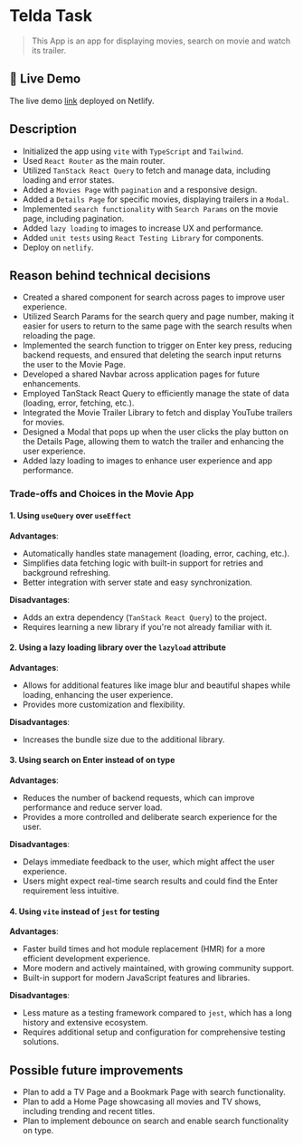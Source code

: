 # Telda Task

> This App is an app for displaying movies, search on movie and watch its trailer.

## 🚀 Live Demo

The live demo [link](https://cineflicksapp.netlify.app/) deployed on Netlify.

## Description

- Initialized the app using `vite` with `TypeScript` and `Tailwind`.
- Used `React Router` as the main router.
- Utilized `TanStack React Query` to fetch and manage data, including loading and error states.
- Added a `Movies Page` with `pagination` and a responsive design.
- Added a `Details Page` for specific movies, displaying trailers in a `Modal`.
- Implemented `search functionality` with `Search Params` on the movie page, including pagination.
- Added `lazy loading` to images to increase UX and performance.
- Added `unit tests` using `React Testing Library` for components.
- Deploy on `netlify`.

## Reason behind technical decisions

- Created a shared component for search across pages to improve user experience.
- Utilized Search Params for the search query and page number, making it easier for users to return to the same page with the search results when reloading the page.
- Implemented the search function to trigger on Enter key press, reducing backend requests, and ensured that deleting the search input returns the user to the Movie Page.
- Developed a shared Navbar across application pages for future enhancements.
- Employed TanStack React Query to efficiently manage the state of data (loading, error, fetching, etc.).
- Integrated the Movie Trailer Library to fetch and display YouTube trailers for movies.
- Designed a Modal that pops up when the user clicks the play button on the Details Page, allowing them to watch the trailer and enhancing the user experience.
- Added lazy loading to images to enhance user experience and app performance.

### Trade-offs and Choices in the Movie App

#### 1. Using `useQuery` over `useEffect`

**Advantages**:

- Automatically handles state management (loading, error, caching, etc.).
- Simplifies data fetching logic with built-in support for retries and background refreshing.
- Better integration with server state and easy synchronization.

**Disadvantages**:

- Adds an extra dependency (`TanStack React Query`) to the project.
- Requires learning a new library if you're not already familiar with it.

#### 2. Using a lazy loading library over the `lazyload` attribute

**Advantages**:

- Allows for additional features like image blur and beautiful shapes while loading, enhancing the user experience.
- Provides more customization and flexibility.

**Disadvantages**:

- Increases the bundle size due to the additional library.

#### 3. Using search on Enter instead of on type

**Advantages**:

- Reduces the number of backend requests, which can improve performance and reduce server load.
- Provides a more controlled and deliberate search experience for the user.

**Disadvantages**:

- Delays immediate feedback to the user, which might affect the user experience.
- Users might expect real-time search results and could find the Enter requirement less intuitive.

#### 4. Using `vite` instead of `jest` for testing

**Advantages**:

- Faster build times and hot module replacement (HMR) for a more efficient development experience.
- More modern and actively maintained, with growing community support.
- Built-in support for modern JavaScript features and libraries.

**Disadvantages**:

- Less mature as a testing framework compared to `jest`, which has a long history and extensive ecosystem.
- Requires additional setup and configuration for comprehensive testing solutions.


## Possible future improvements

- Plan to add a TV Page and a Bookmark Page with search functionality.
- Plan to add a Home Page showcasing all movies and TV shows, including trending and recent titles.
- Plan to implement debounce on search and enable search functionality on type.
